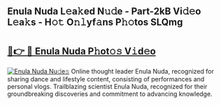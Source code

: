 ## Enula Nuda L𝚎a𝚔ed N𝚞𝚍e - Part-2kB Vi𝚍𝚎o L𝚎a𝚔s - H𝚘𝚝 O𝚗𝚕yf𝚊ns P𝚑𝚘tos SLQmg

# <h2><a href="http://kfc6sd.oniu.top/?m=Enula+Nuda">🔗👉 🔴 Enula Nuda P𝚑ot𝚘𝚜 V𝚒d𝚎o</a></h2>

[![Enula Nuda Nu𝚍e𝚜](https://i.imgur.com/0qMVB7G.gif)](http://kfc6sd.oniu.top/?m=Enula+Nuda)
Online thought leader Enula Nuda, recognized for sharing dance and lifestyle content, consisting of performances and personal vlogs. Trailblazing scientist Enula Nuda, recognized for their groundbreaking discoveries and commitment to advancing knowledge.  
